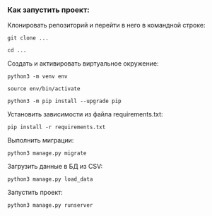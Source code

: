 ### Как запустить проект:

Клонировать репозиторий и перейти в него в командной строке:

```
git clone ...
```

```
cd ...
```

Cоздать и активировать виртуальное окружение:

```
python3 -m venv env
```

```
source env/bin/activate
```

```
python3 -m pip install --upgrade pip
```

Установить зависимости из файла requirements.txt:

```
pip install -r requirements.txt
```

Выполнить миграции:

```
python3 manage.py migrate
```

Загрузить данные в БД из CSV:

```
python3 manage.py load_data
```

Запустить проект:

```
python3 manage.py runserver
```
